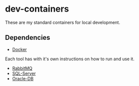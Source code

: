 # dev-containers

These are my standard containers for local development.

## Dependencies 

- [Docker](https://docs.docker.com/get-docker/)

Each tool has with it's own instructions on how to run and use it.

- [RabbitMQ](https://github.com/raschmitt/dev-containers/tree/main/rabbitmq)
- [SQL-Server](https://github.com/raschmitt/dev-containers/tree/main/sql-server)
- [Oracle-DB](https://github.com/raschmitt/dev-containers/tree/main/oracle-db)
